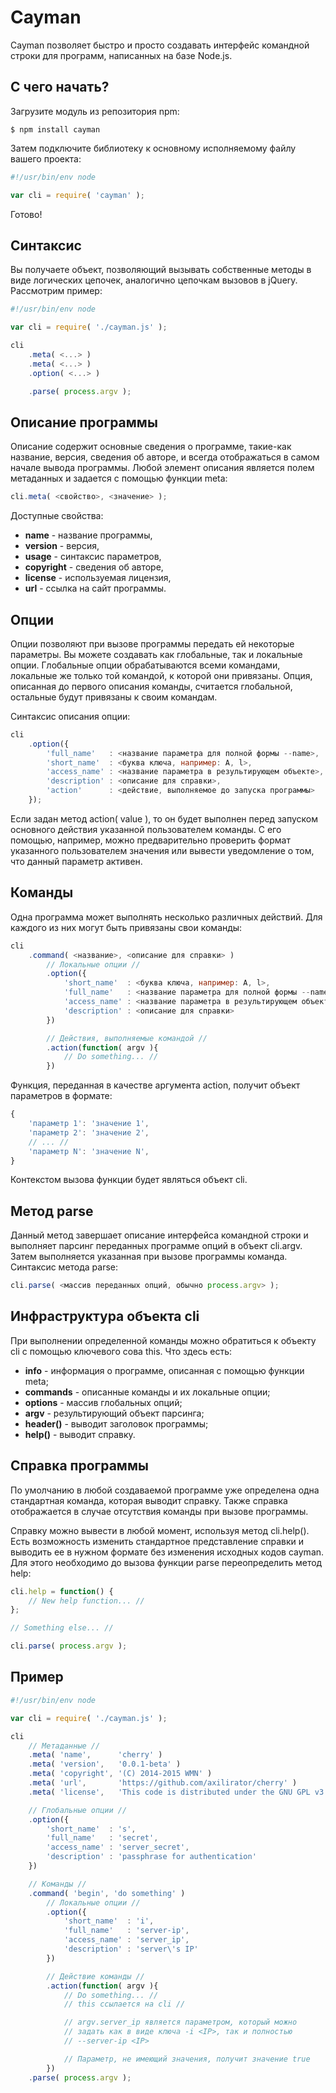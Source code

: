Cayman
======

Cayman позволяет быстро и просто создавать интерфейс командной строки 
для программ, написанных на базе Node.js.

## С чего начать?
	
  Загрузите модуль из репозитория npm:

	$ npm install cayman

  Затем подключите библиотеку к основному исполняемому 
  файлу вашего проекта:

```js
#!/usr/bin/env node

var cli = require( 'cayman' );
```

  Готово!

## Синтаксис

  Вы получаете объект, позволяющий вызывать собственные методы 
  в виде логических цепочек, аналогично цепочкам вызовов в jQuery.
  Рассмотрим пример:

```js
#!/usr/bin/env node

var cli = require( './cayman.js' );

cli
	.meta( <...> )
	.meta( <...> )
	.option( <...> )

	.parse( process.argv );
```

## Описание программы

  Описание содержит основные сведения о программе, такие-как название, 
  версия, сведения об авторе, и всегда отображаться в самом начале вывода 
  программы. Любой элемент описания является полем метаданных и задается с 
  помощью функции meta:

```js
cli.meta( <свойство>, <значение> );
```
  Доступные свойства:

- **name** - название программы,
- **version** - версия,
- **usage** - синтаксис параметров,
- **copyright** - сведения об авторе,
- **license** - используемая лицензия,
- **url** - ссылка на сайт программы.

## Опции

  Опции позволяют при вызове программы передать ей некоторые параметры.
  Вы можете создавать как глобальные, так и локальные опции. Глобальные 
  опции обрабатываются всеми командами, локальные же только той командой, 
  к которой они привязаны. Опция, описанная до первого описания команды, 
  считается глобальной, остальные будут привязаны к своим командам.

  Синтаксис описания опции:

```js
cli
	.option({
		'full_name'   : <название параметра для полной формы --name>,
		'short_name'  : <буква ключа, например: A, l>,
		'access_name' : <название параметра в результирующем объекте>,
		'description' : <описание для справки>,
		'action'      : <действие, выполняемое до запуска программы>
	});
```
  Если задан метод action( value ), то он будет выполнен перед запуском 
  основного действия указанной пользователем команды. С его помощью, 
  например, можно предварительно проверить формат указанного пользователем 
  значения или вывести уведомление о том, что данный параметр активен.

## Команды

  Одна программа может выполнять несколько различных действий. 
  Для каждого из них могут быть привязаны свои команды:

```js
cli
	.command( <название>, <описание для справки> )
		// Локальные опции //
		.option({
			'short_name'  : <буква ключа, например: A, l>,
			'full_name'   : <название параметра для полной формы --name>,
			'access_name' : <название параметра в результирующем объекте>,
			'description' : <описание для справки>
		})

		// Действия, выполняемые командой //
		.action(function( argv ){
			// Do something... //
		})
```
  Функция, переданная в качестве аргумента action, получит 
  объект параметров в формате:
```js
{
	'параметр 1': 'значение 1',
	'параметр 2': 'значение 2',
	// ... //
	'параметр N': 'значение N',
}
```
  Контекстом вызова функции будет являться объект cli.

## Метод parse
  
  Данный метод завершает описание интерфейса командной строки 
  и выполняет парсинг переданных программе опций в объект cli.argv. 
  Затем выполняется указанная при вызове программы команда. Синтаксис 
  метода parse:

```js
cli.parse( <массив переданных опций, обычно process.argv> );
```

## Инфраструктура объекта cli
  
  При выполнении определенной команды можно обратиться к объекту 
  cli с помощью ключевого сова this. Что здесь есть:

- **info** - информация о программе, описанная с помощью функции meta;
- **commands** - описанные команды и их локальные опции;
- **options** - массив глобальных опций;
- **argv** - результирующий объект парсинга;
- **header()** - выводит заголовок программы;
- **help()** - выводит справку.

## Справка программы

  По умолчанию в любой создаваемой программе уже определена одна 
  стандартная команда, которая выводит справку. Также справка 
  отображается в случае отсутствия команды при вызове программы.

  Справку можно вывести в любой момент, используя метод cli.help().
  Есть возможность изменить стандартное представление справки и выводить 
  ее в нужном формате без изменения исходных кодов cayman.
  Для этого необходимо до вызова функции parse переопределить метод 
  help:

```js
cli.help = function() {
	// New help function... //
};

// Something else... //

cli.parse( process.argv );
```

## Пример

```js
#!/usr/bin/env node

var cli = require( './cayman.js' );

cli
	// Метаданные //
	.meta( 'name',      'cherry' )
	.meta( 'version',   '0.0.1-beta' )
	.meta( 'copyright', '(C) 2014-2015 WMN' )
	.meta( 'url',       'https://github.com/axilirator/cherry' )
	.meta( 'license',   'This code is distributed under the GNU GPL v3.0' )

	// Глобальные опции //
	.option({
		'short_name'  : 's',
		'full_name'   : 'secret',
		'access_name' : 'server_secret',
		'description' : 'passphrase for authentication'
	})

	// Команды //
	.command( 'begin', 'do something' )
		// Локальные опции //
		.option({
			'short_name'  : 'i',
			'full_name'   : 'server-ip',
			'access_name' : 'server_ip',
			'description' : 'server\'s IP'
		})

		// Действие команды //
		.action(function( argv ){
			// Do something... //
			// this ссылается на cli //

			// argv.server_ip является параметром, который можно 
			// задать как в виде ключа -i <IP>, так и полностью
			// --server-ip <IP>

			// Параметр, не имеющий значения, получит значение true
		})
	.parse( process.argv );
```